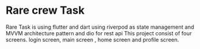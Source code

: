 
# Rare crew Task

Rare Task is using flutter and dart using riverpod as state management and MVVM architecture pattern
and dio for rest api
 This project consist of four screens. login screen, main screen , home screen  and profile screen.

